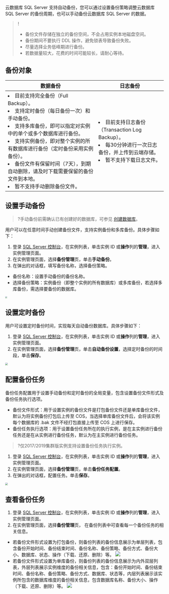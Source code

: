 云数据库 SQL Server 支持自动备份，您可以通过设置备份策略调整云数据库 SQL Server 的备份周期，也可以手动备份云数据库 SQL Server 的数据。

>!
>- 备份文件存储在独立的备份空间，不会占用实例本地磁盘空间。
>- 备份期间不要执行 DDL 操作，避免锁表导致备份失败。
>- 尽量选择业务低峰期进行备份。
>- 若数据量较大，花费的时间可能较长，请耐心等待。

## 备份对象
| **数据备份**                                                 | **日志备份**                                                 |
| ------------------------------------------------------------ | ------------------------------------------------------------ |
| <li>目前支持完全备份（Full Backup）。 <li>支持定时备份（每日备份一次）和手动备份。   <li>支持多库备份，即可以指定对实例中的单个或多个数据库进行备份。 <li> 支持实例备份，即对整个实例的所有数据库进行备份（定时备份采用实例备份）。  <li>备份文件有保留时间（7天），到期自动删除，请及时下载需要保留的备份文件到本地。  <li>暂不支持手动删除备份文件。 |  <li>目前支持日志备份（Transaction Log Backup）。<li>每30分钟进行一次日志备份，并上传到云端存储。   <li>暂不支持下载日志文件。</li> |

## 设置手动备份
>?手动备份前需确认已有创建好的数据库，可参见 [创建数据库](https://cloud.tencent.com/document/product/238/43284)。
>
用户可以在任意时间手动创建备份文件，支持实例备份和多库备份。具体步骤如下：
1. 登录 [SQL Server 控制台](https://console.cloud.tencent.com/sqlserver)，在实例列表，单击实例 ID 或**操作**列的**管理**，进入实例管理页面。
2. 在实例管理页面，选择**备份管理**页，单击**手动备份**。
3. 在弹出的对话框，填写备份名称，选择备份策略。
  - 备份名称：设置手动备份的备份名称。
  - 选择备份策略：实例备份（即整个实例的所有数据库）或多库备份，若选择多库备份，需选择要备份的数据库。
<img src="https://main.qcloudimg.com/raw/3a7b7a19f3f2235d9510cbd11110072e.png" style="zoom:40%;" /> 

## 设置定时备份
用户可设置定时备份时间，实现每天自动备份数据库。具体步骤如下：
1. 登录 [SQL Server 控制台](https://console.cloud.tencent.com/sqlserver)，在实例列表，单击实例 ID 或**操作**列的**管理**，进入实例管理页面。
2. 在实例管理页面，选择**备份管理**页，单击**自动备份设置**，选择定时备份的时间段，单击**保存**。
<img src="https://main.qcloudimg.com/raw/74562ac9810d37eaa01739efff590cca.png" style="zoom:50%;" />

## 配置备份任务
备份任务配置用于设置手动备份和定时备份的全局变量，包含设置备份文件形式及备份任务执行选项。
- 备份文件形式：用于设置实例的备份文件是打包备份文件还是单库备份文件，默认为将实例备份打包后上传至 COS，当选择单库备份文件后，会将该实例每个数据库的 .bak 文件不经打包直接上传至 COS 上进行保存。
- 备份任务执行选项：用于设置备份任务所在的执行实例，是在主实例进行备份任务还是在从实例进行备份任务，默认为在主实例进行备份任务。

>?仅2017/2019集群版实例支持设置备份任务执行实例。

1. 登录 [SQL Server 控制台](https://console.cloud.tencent.com/sqlserver)，在实例列表，单击实例 ID 或**操作**列的**管理**，进入实例管理页面。
2. 在实例管理页面，选择**备份管理**页，单击**备份任务配置**。
3. 在弹出的对话框，配置任务。单击**保存**。
<img src="https://main.qcloudimg.com/raw/a0bb58dbc83ad7b01d612ed2565eb947.png" style="zoom:50%;" />

## 查看备份任务
1. 登录 [SQL Server 控制台](https://console.cloud.tencent.com/sqlserver)，在实例列表，单击实例 ID 或**操作**列的**管理**，进入实例管理页面。
2. 在实例管理页面，选择**备份管理**页， 在备份列表中可查看每一个备份任务的相关信息。
 - 若备份文件形式设置为打包备份，则备份列表的备份信息展示为单层列表，包含备份开始时间、备份结束时间、备份名称、备份策略、备份方式、备份大小、数据库、状态、操作（下载、还原、删除）等。</span>
![](https://main.qcloudimg.com/raw/b70b65fc171fff4bbbcba94f2903e972.png)
 - 若备份文件形式设置为单库备份，则备份列表的备份信息展示为内外双层列表，外层列表展示实例维度的备份相关信息，包含：备份开始时间、备份结束时间、备份名称、备份策略、备份方式、数据库、状态等，内层列表展示该实例所包含的数据库维度的备份相关信息，包含数据库名称、备份大小、操作（下载、还原、删除）等。</span>
![](https://main.qcloudimg.com/raw/ebacba6be232c02225422e41e362c768.png)

